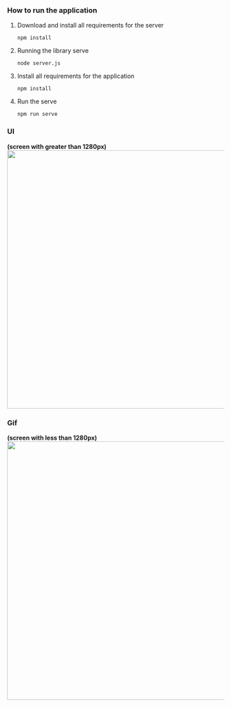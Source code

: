 ### How to run the application

1. Download and install all requirements for the server 

   ```
   npm install
   ```

2. Running the library serve

   ```
   node server.js
   ```
   
3. Install all requirements for the application

   ```
   npm install
   ```

4. Run the serve

   ```
   npm run serve
   ```



### UI
**(screen with greater than 1280px)** <br>
<img src = "https://github.com/Ellie-Y/Library-Dashboard/blob/master/screenshot.jpg" width = "600px" />

### Gif 
**(screen with less than 1280px)** <br>
<img src = "https://github.com/Ellie-Y/Library-Dashboard/blob/master/sample.gif" width = "600px" />
